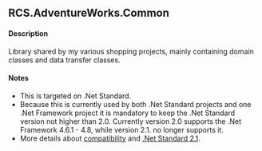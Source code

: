﻿## RCS.AdventureWorks.Common

#### Description
Library shared by my various shopping projects, mainly containing domain classes and data transfer classes.

#### Notes
* This is targeted on .Net Standard. 
* Because this  is currently used by both .Net Standard projects and one .Net Framework project it is mandatory to keep the .Net Standard version not higher than 2.0. Currently version 2.0 supports the .Net Framework  4.6.1 - 4.8, while version 2.1. no longer supports it.
* More details about [compatibility](https://dotnet.microsoft.com/platform/dotnet-standard) and [.Net Standard 2.1](https://devblogs.microsoft.com/dotnet/announcing-net-standard-2-1/).